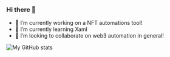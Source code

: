 ### Hi there 👋

- 🔭 I’m currently working on a NFT automations tool!
- 🌱 I’m currently learning Xaml
- 👯 I’m looking to collaborate on web3 automation in general!


![My GitHub stats](https://github-readme-stats.vercel.app/api?username=TooPlain&count_private=true)


<!--
**TooPlain/TooPlain** is a ✨ _special_ ✨ repository because its `README.md` (this file) appears on your GitHub profile.

Here are some ideas to get you started:

- 🔭 I’m currently working on ...
- 🌱 I’m currently learning ...
- 👯 I’m looking to collaborate on ...
- 🤔 I’m looking for help with ...
- 💬 Ask me about ...
- 📫 How to reach me: ...
- 😄 Pronouns: ...
- ⚡ Fun fact: ...
-->
